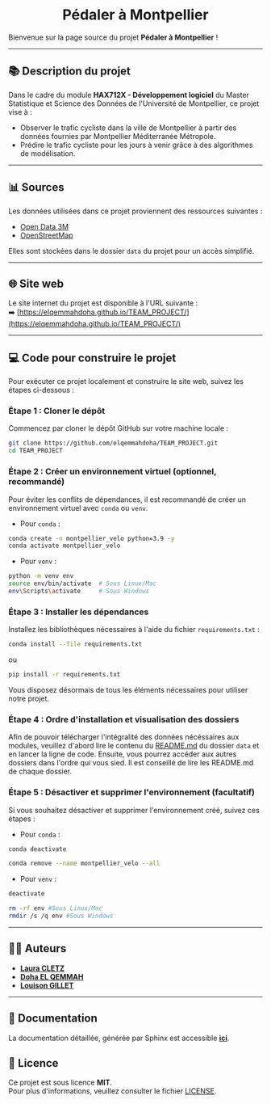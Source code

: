 <h1 style="text-align: center;">Pédaler à Montpellier</h1>

Bienvenue sur la page source du projet **Pédaler à Montpellier** !

---

## 📚 Description du projet 

Dans le cadre du module **HAX712X - Développement logiciel** du Master Statistique et Science des Données de l'Université de Montpellier, ce projet vise à :  
- Observer le trafic cycliste dans la ville de Montpellier à partir des données fournies par Montpellier Méditerranée Métropole.  
- Prédire le trafic cycliste pour les jours à venir grâce à des algorithmes de modélisation.  

---

## 📊 Sources 

Les données utilisées dans ce projet proviennent des ressources suivantes :  
- [Open Data 3M](https://data.montpellier3m.fr/dataset/comptages-velo-et-pieton-issus-des-compteurs-de-velo)  
- [OpenStreetMap](https://www.openstreetmap.org/#map=6/46.45/2.21)  

Elles sont stockées dans le dossier `data` du projet pour un accès simplifié.  

---

## 🌐 Site web 

Le site internet du projet est disponible à l'URL suivante :  
➡️ [https://elqemmahdoha.github.io/TEAM_PROJECT/](https://elqemmahdoha.github.io/TEAM_PROJECT/)

---

## 💻 Code pour construire le projet 

Pour exécuter ce projet localement et construire le site web, suivez les étapes ci-dessous :  

### Étape 1 : Cloner le dépôt 
Commencez par cloner le dépôt GitHub sur votre machine locale :  
```bash
git clone https://github.com/elqemmahdoha/TEAM_PROJECT.git
cd TEAM_PROJECT
```
### Étape 2 : Créer un environnement virtuel (optionnel, recommandé)
Pour éviter les conflits de dépendances, il est recommandé de créer un environnement virtuel avec `conda` ou `venv`.

 - Pour `conda` : 
```bash
conda create -n montpellier_velo python=3.9 -y
conda activate montpellier_velo
```
 - Pour `venv` : 
```bash
python -m venv env
source env/bin/activate  # Sous Linux/Mac
env\Scripts\activate     # Sous Windows
```
### Étape 3 : Installer les dépendances 
Installez les bibliothèques nécessaires à l'aide du fichier `requirements.txt` :
```bash
conda install --file requirements.txt
```
ou
```bash
pip install -r requirements.txt
```
Vous disposez désormais de tous les éléments nécessaires pour utiliser notre projet. 

### Étape 4 : Ordre d'installation et visualisation des dossiers
Afin de pouvoir télécharger l'intégralité des données nécéssaires aux modules, veuillez d'abord lire le contenu du [README.md](https://github.com/elqemmahdoha/TEAM_PROJECT/blob/main/data/README.md) du dossier `data` et en lancer la ligne de code. Ensuite, vous pourrez accéder aux autres dossiers dans l'ordre qui vous sied. Il est conseillé de lire les README.md de chaque dossier.

### Étape 5 : Désactiver et supprimer l'environnement (facultatif)
Si vous souhaitez désactiver et supprimer l'environnement créé, suivez ces étapes :  

- Pour `conda` :

```bash
conda deactivate
```

```bash
conda remove --name montpellier_velo --all
```

- Pour `venv` :

```bash
deactivate
```

```bash
rm -rf env #Sous Linux/Mac
rmdir /s /q env #Sous Windows 
```

--- 

## 👩‍💻 Auteurs 

- [**Laura CLETZ**](https://github.com/lcletz)  
- [**Doha EL QEMMAH**](https://github.com/elqemmahdoha)  
- [**Louison GILLET**](https://github.com/LouisonGillet)  

---
## 🔏 Documentation

La documentation détaillée, générée par Sphinx est accessible [**ici**](http://127.0.0.1:5500/docs2/build/html/index.html).

## 📄 Licence 

Ce projet est sous licence **MIT**.  
Pour plus d'informations, veuillez consulter le fichier [LICENSE](https://github.com/elqemmahdoha/TEAM_PROJECT/blob/main/LICENSE).  
